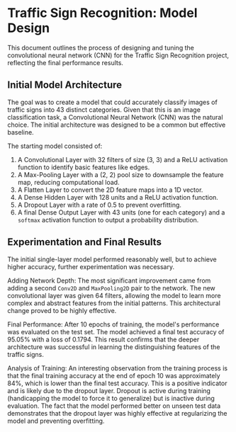 # Traffic Sign Recognition: Model Design

This document outlines the process of designing and tuning the convolutional neural network (CNN) for the Traffic Sign Recognition project, reflecting the final performance results.

## Initial Model Architecture

The goal was to create a model that could accurately classify images of traffic signs into 43 distinct categories. Given that this is an image classification task, a Convolutional Neural Network (CNN) was the natural choice.  The initial architecture was designed to be a common but effective baseline.

The starting model consisted of:
1.  A Convolutional Layer with 32 filters of size (3, 3) and a ReLU activation function to identify basic features like edges.
2.  A Max-Pooling Layer with a (2, 2) pool size to downsample the feature map, reducing computational load.
3.  A Flatten Layer to convert the 2D feature maps into a 1D vector.
4.  A Dense Hidden Layer with 128 units and a ReLU activation function.
5.  A Dropout Layer with a rate of 0.5 to prevent overfitting.
6.  A final Dense Output Layer with 43 units (one for each category) and a `softmax` activation function to output a probability distribution.

## Experimentation and Final Results

The initial single-layer model performed reasonably well, but to achieve higher accuracy, further experimentation was necessary.

Adding Network Depth: The most significant improvement came from adding a second `Conv2D` and `MaxPooling2D` pair to the network. The new convolutional layer was given 64 filters, allowing the model to learn more complex and abstract features from the initial patterns. This architectural change proved to be highly effective.

Final Performance: After 10 epochs of training, the model's performance was evaluated on the test set. The model achieved a final test accuracy of 95.05% with a loss of 0.1794. This result confirms that the deeper architecture was successful in learning the distinguishing features of the traffic signs.

Analysis of Training: An interesting observation from the training process is that the final training accuracy at the end of epoch 10 was approximately 84%, which is lower than the final test accuracy. This is a positive indicator and is likely due to the dropout layer. Dropout is active during training (handicapping the model to force it to generalize) but is inactive during evaluation. The fact that the model performed better on unseen test data demonstrates that the dropout layer was highly effective at regularizing the model and preventing overfitting.